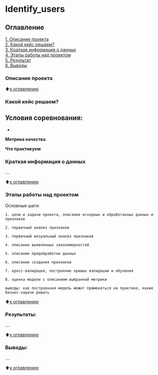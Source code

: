 # Identify_users

## Оглавление  
[1. Описание проекта](.README.md#Описание-проекта)  
[2. Какой кейс решаем?](.README.md#Какой-кейс-решаем)  
[3. Краткая информация о данных](.README.md#Краткая-информация-о-данных)  
[4. Этапы работы над проектом](.README.md#Этапы-работы-над-проектом)  
[5. Результат](.README.md#Результат)    
[6. Выводы](.README.md#Выводы) 

### Описание проекта    


:arrow_up:[к оглавлению](_)


### Какой кейс решаем?    


**Условия соревнования:**  
- 
- 

**Метрика качества**     


**Что практикуем**     



### Краткая информация о данных
....
  
:arrow_up:[к оглавлению](.README.md#Оглавление)


### Этапы работы над проектом  

Основные шаги:

    1. цели и задачи проекта, описание исходных и обработанных данных и признаков

    2. первичный анализ признаков

    3. первичный визуальный анализ признаков

    4. описание выявленных закономерностей

    5. описание предобработки данных

    6. описание создания признаков

    7. кросс-валидация, построение кривых валидации и обучения

    8. оценка модели с описанием выбранной метрики

    выводы: как построенная модель может применяться на практике, какие бизнес-задачи решать

:arrow_up:[к оглавлению](.README.md#Оглавление)


### Результаты:  
....

:arrow_up:[к оглавлению](.README.md#Оглавление)


### Выводы:  
....

:arrow_up:[к оглавлению](.README.md#Оглавление)